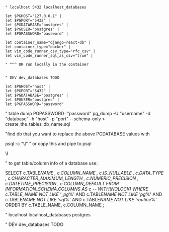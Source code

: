 ```vim
" localhost 5432 localhost_databases

let $PGHOST="127.0.0.1" |
let $PGPORT="5432" |
let $PGDATABASE="postgres" |
let $PGUSER="postgres" |
let $PGPASSWORD="password" |

let container_name="django-react-db" |
let container_type="docker" |
let vim_code_runner_csv_type="rfc_csv" |
let vim_code_runner_sql_as_csv="true" |

" ^^^ OR run locally in the container


" DEV dev_databases TODO

let $PGHOST="host" |
let $PGPORT="5432" |
let $PGDATABASE="postgres" |
let $PGUSER="postgres" |
let $PGPASSWORD="password"

```

" table dump
PGPASSWORD="password" pg_dump -U "username" -d "database" -h "host" -p "port" --schema-only > create_the_tables_db_name.sql

"find db that you want to replace the above PGDATABASE values with

psql -c "\l"
" or copy this and pipe to psql

\l

" to get table/column info of a database use:

SELECT
c.TABLE*NAME
, c.COLUMN_NAME
, c.IS_NULLABLE
, c.DATA_TYPE
, c.CHARACTER_MAXIMUM_LENGTH
, c.NUMERIC_PRECISION
, c.DATETIME_PRECISION
, c.COLUMN_DEFAULT
FROM INFORMATION_SCHEMA.COLUMNS AS c -- WITH(NOLOCK)
WHERE
c.TABLE_NAME NOT LIKE '\_pg*%'
AND c.TABLE*NAME NOT LIKE 'pg*%'
AND c.TABLE*NAME NOT LIKE 'sql*%'
AND c.TABLE*NAME NOT LIKE 'routine*%'
ORDER BY c.TABLE_NAME, c.COLUMN_NAME
;

" localhost localhost_databases
postgres

" DEV dev_databases TODO
